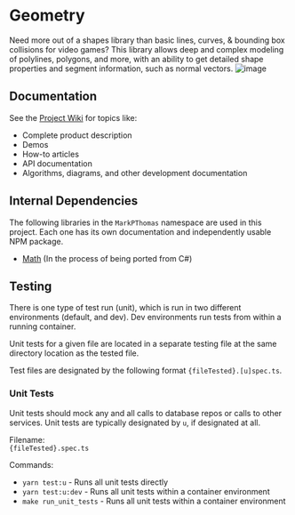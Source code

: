 # Geometry
Need more out of a shapes library than basic lines, curves, & bounding box collisions for video games? This library allows deep and complex modeling of polylines, polygons, and more, with an ability to get detailed shape properties and segment information, such as normal vectors.
![image](https://github.com/MarkPThomas/mark.ly/assets/6684303/af6da268-c994-476f-83f2-ec77dc810d08)


## Documentation
See the [Project Wiki](https://markpthomas.github.io/wiki/Geometry_52723714.html) for topics like:
- Complete product description
- Demos
- How-to articles
- API documentation
- Algorithms, diagrams, and other development documentation

## Internal Dependencies
The following libraries in the `MarkPThomas` namespace are used in this project. Each one has its own documentation and independently usable NPM package.
- [Math](https://github.com/MarkPThomas/mark.ly/tree/main/packages/libraries/math) (In the process of being ported from C#)

## Testing
There is one type of test run (unit), which is run in two different environments (default, and dev). Dev environments run tests from within a running container.

Unit tests for a given file are located in a separate testing file at the same directory location as the tested file.

Test files are designated by the following format `{fileTested}.[u]spec.ts`.

### Unit Tests
Unit tests should mock any and all calls to database repos or calls to other services. Unit tests are typically designated by `u`, if designated at all.

Filename: \
  `{fileTested}.spec.ts`

Commands:
* `yarn test:u`         - Runs all unit tests directly
* `yarn test:u:dev`     - Runs all unit tests within a container environment
* `make run_unit_tests` - Runs all unit tests within a container environment
